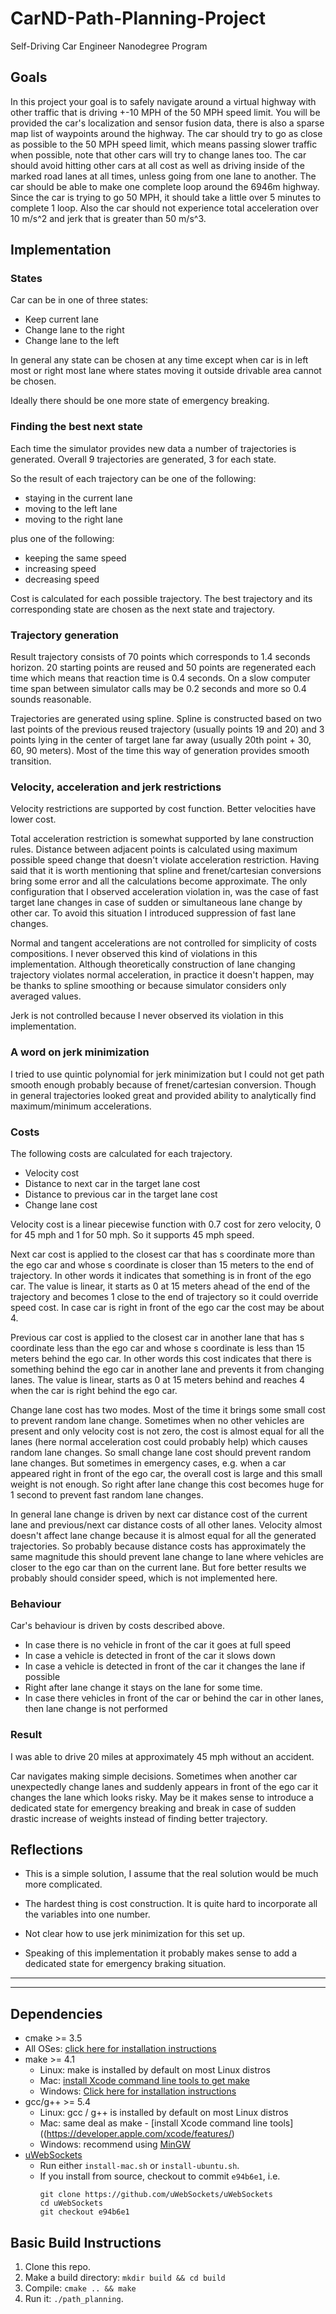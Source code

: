 # CarND-Path-Planning-Project
Self-Driving Car Engineer Nanodegree Program
   
## Goals
In this project your goal is to safely navigate around a virtual highway with other traffic that is driving +-10 MPH of the 50 MPH speed limit. You will be provided the car's localization and sensor fusion data, there is also a sparse map list of waypoints around the highway. The car should try to go as close as possible to the 50 MPH speed limit, which means passing slower traffic when possible, note that other cars will try to change lanes too. The car should avoid hitting other cars at all cost as well as driving inside of the marked road lanes at all times, unless going from one lane to another. The car should be able to make one complete loop around the 6946m highway. Since the car is trying to go 50 MPH, it should take a little over 5 minutes to complete 1 loop. Also the car should not experience total acceleration over 10 m/s^2 and jerk that is greater than 50 m/s^3.

## Implementation

### States

Car can be in one of three states:

* Keep current lane
* Change lane to the right
* Change lane to the left

In general any state can be chosen at any time except when car is in left
most or right most lane where states moving it outside drivable area cannot be chosen.

Ideally there should be one more state of emergency breaking.


### Finding the best next state

Each time the simulator provides new data a number of trajectories is generated.
Overall 9 trajectories are generated, 3 for each state.

So the result of each trajectory can be one of the following:

* staying in the current lane
* moving to the left lane
* moving to the right lane

plus one of the following:

* keeping the same speed
* increasing speed 
* decreasing speed

 
Cost is calculated for each possible trajectory. The best trajectory and its
corresponding state are chosen as the next state and trajectory.


### Trajectory generation

Result trajectory consists of 70 points which corresponds to 1.4 seconds horizon.
20 starting points are reused and 50 points are regenerated each time which means
that reaction time is 0.4 seconds. On a slow computer time span between simulator
calls may be 0.2 seconds and more so 0.4 sounds reasonable.

Trajectories are generated using spline. Spline is constructed based on two
last points of the previous reused trajectory (usually points 19 and 20) and
3 points lying in the center of target lane far away 
(usually 20th point + 30, 60, 90 meters). Most of the time this way of
generation provides smooth transition.

### Velocity, acceleration and jerk restrictions

Velocity restrictions are supported by cost function. Better velocities have
lower cost.

Total acceleration restriction is somewhat supported by lane construction rules. 
Distance between adjacent points is calculated using maximum possible speed change that doesn't
violate acceleration restriction. Having said that it is worth mentioning that
spline and frenet/cartesian conversions bring some error and all the calculations become approximate.
The only configuration that I observed acceleration violation in, was the case of fast target
 lane changes in case of sudden or simultaneous lane change by other car.
To avoid this situation I introduced suppression of fast lane changes.

Normal and tangent accelerations are not controlled for simplicity of costs
compositions. I never observed this kind of violations in this implementation. Although theoretically
construction of lane changing trajectory violates normal acceleration, in practice it doesn't happen,
may be thanks to spline smoothing or because simulator considers only averaged values.

Jerk is not controlled because I never observed its violation in this implementation.

### A word on jerk minimization

I tried to use quintic polynomial for jerk minimization but I could not get path smooth enough
probably because of frenet/cartesian conversion. Though in general trajectories looked great and provided
ability to analytically find maximum/minimum accelerations.

### Costs

The following costs are calculated for each trajectory.

* Velocity cost
* Distance to next car in the target lane cost
* Distance to previous car in the target lane cost
* Change lane cost

Velocity cost is a linear piecewise function with 0.7 cost for zero velocity,
0 for 45 mph and 1 for 50 mph. So it supports 45 mph speed.

Next car cost is applied to the closest car that has s coordinate more than the ego car
and whose s coordinate is closer than 15 meters to the end of trajectory. In other words
it indicates that something is in front of the ego car. The value is linear,
it starts as 0 at 15 meters ahead of the end of the trajectory and becomes 1 close to the
end of trajectory so it could override speed cost. In case car is right in front of
the ego car the cost may be about 4.

Previous car cost is applied to the closest car in another lane that has s coordinate less than the ego car
and whose s coordinate is less than 15 meters behind the ego car. In other words this
cost indicates that there is something behind the ego car in another lane and prevents it
from changing lanes. The value is linear, starts as 0 at 15 meters behind and reaches 4 when the car is right behind
the ego car.

Change lane cost has two modes. Most of the time it brings some small cost to prevent 
random lane change. Sometimes when no other vehicles are present and only velocity cost
is not zero, the cost is almost equal for all the lanes (here normal 
acceleration cost could probably help) which causes random lane changes. So small 
change lane cost should prevent random lane changes. 
But sometimes in emergency cases, e.g. when a car appeared
right in front of the ego car, the overall cost is large and this small weight is not enough.
So right after lane change this cost becomes huge for 1 second to prevent fast random lane changes.

In general lane change is driven by next car distance cost of the current lane
and previous/next car distance costs of all other lanes. Velocity almost doesn't affect
lane change because it is almost equal for all the generated trajectories. So probably
because distance costs has approximately the same magnitude this should prevent
lane change to lane where vehicles are closer to the ego car than on the current lane.
But fore better results we probably should consider speed, which is not implemented here.


### Behaviour

Car's behaviour is driven by costs described above. 

* In case there is no vehicle in front of the car it goes at full speed
* In case a vehicle is detected in front of the car it slows down
* In case a vehicle is detected in front of the car it changes the lane if possible
* Right after lane change it stays on the lane for some time.
* In case there vehicles in front of the car or behind the car in other lanes,
then lane change is not performed 

### Result

I was able to drive 20 miles at approximately 45 mph without an accident.

Car navigates making simple decisions. Sometimes when another car unexpectedly change
lanes and suddenly appears in front of the ego car it changes the lane which looks risky.
May be it makes sense to introduce a dedicated state for emergency breaking and break
in case of sudden drastic increase of weights instead of finding better trajectory.


## Reflections

* This is a simple solution, I assume that the real solution would be much more complicated. 

* The hardest thing is cost construction. It is quite hard to incorporate all the variables
into one number.

* Not clear how to use jerk minimization for this set up.

* Speaking of this implementation it probably makes sense to add a dedicated state
for emergency braking situation.

---
---

## Dependencies

* cmake >= 3.5
 * All OSes: [click here for installation instructions](https://cmake.org/install/)
* make >= 4.1
  * Linux: make is installed by default on most Linux distros
  * Mac: [install Xcode command line tools to get make](https://developer.apple.com/xcode/features/)
  * Windows: [Click here for installation instructions](http://gnuwin32.sourceforge.net/packages/make.htm)
* gcc/g++ >= 5.4
  * Linux: gcc / g++ is installed by default on most Linux distros
  * Mac: same deal as make - [install Xcode command line tools]((https://developer.apple.com/xcode/features/)
  * Windows: recommend using [MinGW](http://www.mingw.org/)
* [uWebSockets](https://github.com/uWebSockets/uWebSockets)
  * Run either `install-mac.sh` or `install-ubuntu.sh`.
  * If you install from source, checkout to commit `e94b6e1`, i.e.
    ```
    git clone https://github.com/uWebSockets/uWebSockets 
    cd uWebSockets
    git checkout e94b6e1
    ```
    
## Basic Build Instructions

1. Clone this repo.
2. Make a build directory: `mkdir build && cd build`
3. Compile: `cmake .. && make`
4. Run it: `./path_planning`.
